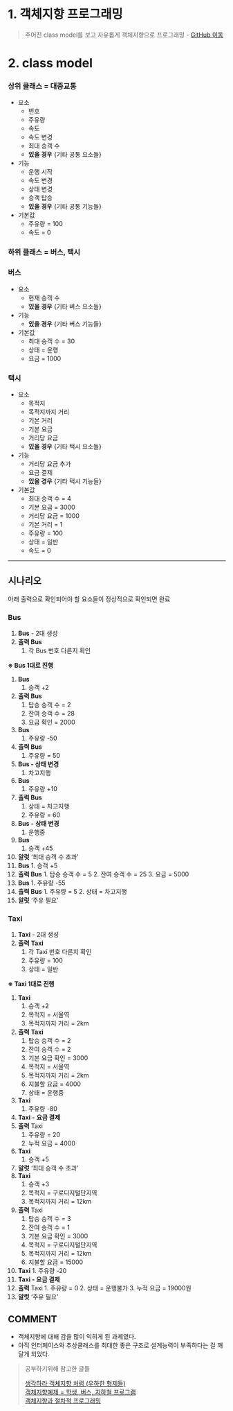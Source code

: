 # 1. 객체지향 프로그래밍
> 주어진 class model를 보고 자유롭게 객체지향으로 프로그래밍 - [GitHub 이동](https://github.com/whitewise95/hanghae99/tree/main/2%EC%A3%BC%EC%B0%A8%20%EA%B0%9D%EC%B2%B4%EC%A7%80%ED%96%A5%ED%94%84%EB%A1%9C%EA%B7%B8%EB%9E%98%EB%B0%8D)




# 2. class model

### 상위 클래스 = 대중교통

-   요소
    -   번호
    -   주유량
    -   속도
    -   속도 변경
    -   최대 승객 수
    -   **있을 경우** {기타 공통 요소들}
-   기능
    -   운행 시작
    -   속도 변경
    -   상태 변경
    -   승객 탑승
    -   **있을 경우** {기타 공통 기능들}
-   기본값
    -   주유량 = 100
    -   속도 = 0

### 하위 클래스 = 버스, 택시

### 버스

-   요소
    -   현재 승객 수
    -   **있을 경우** {기타 버스 요소들}
-   기능
    -   **있을 경우** {기타 버스 기능들}
-   기본값
    -   최대 승객 수 = 30
    -   상태 = 운행
    -   요금 = 1000

### 택시

-   요소
    -   목적지
    -   목적지까지 거리
    -   기본 거리
    -   기본 요금
    -   거리당 요금
    -   **있을 경우** {기타 택시 요소들}
-   기능
    -   거리당 요금 추가
    -   요금 결제
    -   **있을 경우** {기타 택시 기능들}
-   기본값
    -   최대 승객 수 = 4
    -   기본 요금 = 3000
    -   거리당 요금 = 1000
    -   기본 거리 = 1
    -   주유량 = 100
    -   상태 = 일반
    -   속도 = 0

---

## 시나리오

아래 출력으로 확인되어야 할 요소들이 정상적으로 확인되면 완료

### Bus

1.  **Bus** \- 2대 생성
2.  **출력 Bus**
    1.  각 Bus 번호 다른지 확인

**※ Bus 1대로 진행**

1.  **Bus**
    1.  승객 +2
2.  **출력 Bus**
    1.  탑승 승객 수 = 2
    2.  잔여 승객 수 = 28
    3.  요금 확인 = 2000
3.  **Bus**
    1.  주유량 -50
4.  **출력 Bus**
    1.  주유량 = 50
5.  **Bus - 상태 변경**
    1.  차고지행
6.  **Bus**
    1.  주유량 +10
7.  **출력 Bus**
    1.  상태 = 차고지행
    2.  주유량 = 60
8.  **Bus -** **상태 변경**
    1.  운행중
9.  **Bus**
    1.  승객 +45
10.  **알럿** ‘최대 승객 수 초과’
11.  **Bus**
    1.  승객 +5
12.  **출력 Bus**
    1.  탑승 승객 수 = 5
    2.  잔여 승객 수 = 25
    3.  요금 = 5000
13.  **Bus**
    1.  주유량 -55
14.  **출력 Bus**
    1.  주유량 = 5
    2.  상태 = 차고지행
15.  **알럿** ‘주유 필요’

### Taxi

1.  **Taxi** \- 2대 생성
2.  **출력** **Taxi**
    1.  각 Taxi 번호 다른지 확인
    2.  주유량 = 100
    3.  상태 = 일반

**※ Taxi 1대로 진행**

1.  **Taxi**
    1.  승객 +2
    2.  목적지 = 서울역
    3.  목적지까지 거리 = 2km
2.  **출력** **Taxi**
    1.  탑승 승객 수 = 2
    2.  잔여 승객 수 = 2
    3.  기본 요금 확인 = 3000
    4.  목적지 = 서울역
    5.  목적지까지 거리 = 2km
    6.  지불할 요금 = 4000
    7.  상태 = 운행중
3.  **Taxi**
    1.  주유량 -80
4.  **Taxi -** **요금 결제**
5.  **출력** Taxi
    1.  주유량 = 20
    2.  누적 요금 = 4000
6.  **Taxi**
    1.  승객 +5
7.  **알럿** ‘최대 승객 수 초과’
8.  **Taxi**
    1.  승객 +3
    2.  목적지 = 구로디지털단지역
    3.  목적지까지 거리 = 12km
9.  **출력** Taxi
    1.  탑승 승객 수 = 3
    2.  잔여 승객 수 = 1
    3.  기본 요금 확인 = 3000
    4.  목적지 = 구로디지털단지역
    5.  목적지까지 거리 = 12km
    6.  지불할 요금 = 15000
10.  **Taxi**
    1.  주유량 -20
11.  **Taxi - 요금 결제**
12.  **출력** Taxi
    1.  주유량 = 0
    2.  상태 = 운행불가
    3.  누적 요금 = 19000원
13.  **알럿** ‘주유 필요’

## COMMENT

-   객체지향에 대해 감을 많이 익히게 된 과제였다.
-   아직 인터페이스와 추상클래스를 최대한 좋은 구조로 설계능력이 부족하다는 걸 깨달게 되었다.

> 공부하기위해 참고한 글들
> 
>  [생각하라 객체지향 처럼 (우하한 형제들)](https://techblog.woowahan.com/2502/)  
>  [객체지향예제 = 학생, 버스, 지하철 프로그램](https://dogrushdev.tistory.com/167)  
>  [객체지향과 절차적 프로그래밍](https://st-lab.tistory.com/151)

